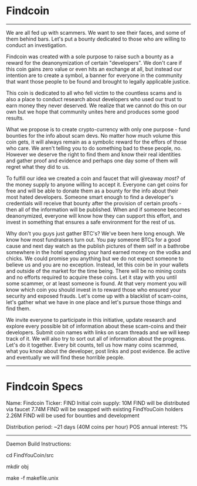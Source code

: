 Findcoin
========
-----------------------------------------------------------------
We are all fed up with scammers. We want to see their faces, and some of them behind bars. Let's put a bounty dedicated to those who are willing to conduct an investigation.

Findcoin was created with a sole purpose to raise such a bounty as a reward for the deanonymization of certain "developers". We don't care if this coin gains zero value or even hits an exchange at all, but instead our intention are to create a symbol, a banner for everyone in the community that want those people to be found and brought to legally applicable justice.

This coin is dedicated to all who fell victim to the countless scams and is also a place to conduct research about developers who used our trust to earn money they never deserved. We realize that we cannot do this on our own but we hope that community unites here and produces some good results.

What we propose is to create crypto-currency with only one purpose - fund bounties for the info about scam devs. No matter how much volume this coin gets, it will always remain as a symbolic reward for the effors of those who care. We aren't telling you to do something bad to these people, no. However we deserve the right to find them and know their real identities and gather proof and evidence and perhaps one day some of them will regret what they did to us.

To fulfill our idea we created a coin and faucet that will giveaway *most?* of the money supply to anyone willing to accept it. Everyone can get coins for free and will be able to donate them as a bounty for the info about their most hated developers. Someone smart enough to find a developer's credentials will receive that bounty after the provision of certain proofs - then all of the information will be published. When and if someone becomes deanonymized, everyone will know how they can support this effort, and invest in something that ensures a safe environment for the rest of us.

Why don't you guys just gather BTC's?
We've been here long enough. We know how most fundraisers turn out. You pay someone BTCs for a good cause and next day watch as the publish pictures of them self in a bathrobe somewhere in the hotel spending your hard earned money on the vodka and chicks. We could promise you anything but we do not expect someone to believe us and you are no exception. Instead, let this coin be in your wallets and outside of the market for the time being. There will be no mining costs and no efforts required to acquire these coins. Let it stay with you until some scammer, or at least someone is found. At that very moment you will know which coin you should invest in to reward those who ensured your security and exposed frauds. Let's come up with a blacklist of scam-coins, let's gather what we have in one place and let's pursue those things and find them.

We invite everyone to participate in this initiative, update research and explore every possible bit of information about these scam-coins and their developers.
Submit coin names with links on scam threads and we will keep track of it. We will also try to sort out all of information about the progress. Let's do it together. Every bit counts, tell us how many coins scammed, what you know about the developer, post links and post evidence. Be active and eventually we will find these horrible people.

-----------------------------------------------------------------



Findcoin Specs
=============

Name: Findcoin
Ticker: FIND
Initial coin supply:
    10M FIND will be distributed via faucet
    7.74M FIND will be swapped with existing FindYouCoin holders
    2.26M FIND will be used for bounties and development

Distribution period: ~21 days (40M coins per hour)
POS annual interest: ?%

------------------------------------------------------------

Daemon Build Instructions:

cd FindYouCoin/src

mkdir obj

make -f makefile.unix

